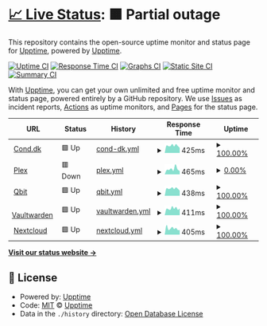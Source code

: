 # [📈 Live Status](https://upptime.github.io/uptime_monitor): <!--live status--> **🟧 Partial outage**

This repository contains the open-source uptime monitor and status page for [Upptime](https://upptime.js.org), powered by [Upptime](https://github.com/upptime/upptime).

[![Uptime CI](https://github.com/upptime/uptime_monitor/workflows/Uptime%20CI/badge.svg)](https://github.com/upptime/uptime_monitor/actions?query=workflow%3A%22Uptime+CI%22)
[![Response Time CI](https://github.com/upptime/uptime_monitor/workflows/Response%20Time%20CI/badge.svg)](https://github.com/upptime/uptime_monitor/actions?query=workflow%3A%22Response+Time+CI%22)
[![Graphs CI](https://github.com/upptime/uptime_monitor/workflows/Graphs%20CI/badge.svg)](https://github.com/upptime/uptime_monitor/actions?query=workflow%3A%22Graphs+CI%22)
[![Static Site CI](https://github.com/upptime/uptime_monitor/workflows/Static%20Site%20CI/badge.svg)](https://github.com/upptime/uptime_monitor/actions?query=workflow%3A%22Static+Site+CI%22)
[![Summary CI](https://github.com/upptime/uptime_monitor/workflows/Summary%20CI/badge.svg)](https://github.com/upptime/uptime_monitor/actions?query=workflow%3A%22Summary+CI%22)

With [Upptime](https://upptime.js.org), you can get your own unlimited and free uptime monitor and status page, powered entirely by a GitHub repository. We use [Issues](https://github.com/upptime/uptime_monitor/issues) as incident reports, [Actions](https://github.com/upptime/uptime_monitor/actions) as uptime monitors, and [Pages](https://upptime.github.io/uptime_monitor) for the status page.

<!--start: status pages-->
<!-- This summary is generated by Upptime (https://github.com/upptime/upptime) -->
<!-- Do not edit this manually, your changes will be overwritten -->
<!-- prettier-ignore -->
| URL | Status | History | Response Time | Uptime |
| --- | ------ | ------- | ------------- | ------ |
| <img alt="" src="https://icons.duckduckgo.com/ip3/www.cond.dk.ico" height="13"> [Cond.dk](https://www.cond.dk) | 🟩 Up | [cond-dk.yml](https://github.com/ThomasConrad/uptime_monitor/commits/HEAD/history/cond-dk.yml) | <details><summary><img alt="Response time graph" src="./graphs/cond-dk/response-time-week.png" height="20"> 425ms</summary><br><a href="https://status.cond.dk/history/cond-dk"><img alt="Response time 849" src="https://img.shields.io/endpoint?url=https%3A%2F%2Fraw.githubusercontent.com%2FThomasConrad%2Fuptime_monitor%2FHEAD%2Fapi%2Fcond-dk%2Fresponse-time.json"></a><br><a href="https://status.cond.dk/history/cond-dk"><img alt="24-hour response time 428" src="https://img.shields.io/endpoint?url=https%3A%2F%2Fraw.githubusercontent.com%2FThomasConrad%2Fuptime_monitor%2FHEAD%2Fapi%2Fcond-dk%2Fresponse-time-day.json"></a><br><a href="https://status.cond.dk/history/cond-dk"><img alt="7-day response time 425" src="https://img.shields.io/endpoint?url=https%3A%2F%2Fraw.githubusercontent.com%2FThomasConrad%2Fuptime_monitor%2FHEAD%2Fapi%2Fcond-dk%2Fresponse-time-week.json"></a><br><a href="https://status.cond.dk/history/cond-dk"><img alt="30-day response time 2516" src="https://img.shields.io/endpoint?url=https%3A%2F%2Fraw.githubusercontent.com%2FThomasConrad%2Fuptime_monitor%2FHEAD%2Fapi%2Fcond-dk%2Fresponse-time-month.json"></a><br><a href="https://status.cond.dk/history/cond-dk"><img alt="1-year response time 936" src="https://img.shields.io/endpoint?url=https%3A%2F%2Fraw.githubusercontent.com%2FThomasConrad%2Fuptime_monitor%2FHEAD%2Fapi%2Fcond-dk%2Fresponse-time-year.json"></a></details> | <details><summary><a href="https://status.cond.dk/history/cond-dk">100.00%</a></summary><a href="https://status.cond.dk/history/cond-dk"><img alt="All-time uptime 95.28%" src="https://img.shields.io/endpoint?url=https%3A%2F%2Fraw.githubusercontent.com%2FThomasConrad%2Fuptime_monitor%2FHEAD%2Fapi%2Fcond-dk%2Fuptime.json"></a><br><a href="https://status.cond.dk/history/cond-dk"><img alt="24-hour uptime 100.00%" src="https://img.shields.io/endpoint?url=https%3A%2F%2Fraw.githubusercontent.com%2FThomasConrad%2Fuptime_monitor%2FHEAD%2Fapi%2Fcond-dk%2Fuptime-day.json"></a><br><a href="https://status.cond.dk/history/cond-dk"><img alt="7-day uptime 100.00%" src="https://img.shields.io/endpoint?url=https%3A%2F%2Fraw.githubusercontent.com%2FThomasConrad%2Fuptime_monitor%2FHEAD%2Fapi%2Fcond-dk%2Fuptime-week.json"></a><br><a href="https://status.cond.dk/history/cond-dk"><img alt="30-day uptime 94.64%" src="https://img.shields.io/endpoint?url=https%3A%2F%2Fraw.githubusercontent.com%2FThomasConrad%2Fuptime_monitor%2FHEAD%2Fapi%2Fcond-dk%2Fuptime-month.json"></a><br><a href="https://status.cond.dk/history/cond-dk"><img alt="1-year uptime 96.48%" src="https://img.shields.io/endpoint?url=https%3A%2F%2Fraw.githubusercontent.com%2FThomasConrad%2Fuptime_monitor%2FHEAD%2Fapi%2Fcond-dk%2Fuptime-year.json"></a></details>
| <img alt="" src="https://icons.duckduckgo.com/ip3/plex.cond.dk.ico" height="13"> [Plex](https://plex.cond.dk/web/) | 🟥 Down | [plex.yml](https://github.com/ThomasConrad/uptime_monitor/commits/HEAD/history/plex.yml) | <details><summary><img alt="Response time graph" src="./graphs/plex/response-time-week.png" height="20"> 465ms</summary><br><a href="https://status.cond.dk/history/plex"><img alt="Response time 662" src="https://img.shields.io/endpoint?url=https%3A%2F%2Fraw.githubusercontent.com%2FThomasConrad%2Fuptime_monitor%2FHEAD%2Fapi%2Fplex%2Fresponse-time.json"></a><br><a href="https://status.cond.dk/history/plex"><img alt="24-hour response time 422" src="https://img.shields.io/endpoint?url=https%3A%2F%2Fraw.githubusercontent.com%2FThomasConrad%2Fuptime_monitor%2FHEAD%2Fapi%2Fplex%2Fresponse-time-day.json"></a><br><a href="https://status.cond.dk/history/plex"><img alt="7-day response time 465" src="https://img.shields.io/endpoint?url=https%3A%2F%2Fraw.githubusercontent.com%2FThomasConrad%2Fuptime_monitor%2FHEAD%2Fapi%2Fplex%2Fresponse-time-week.json"></a><br><a href="https://status.cond.dk/history/plex"><img alt="30-day response time 468" src="https://img.shields.io/endpoint?url=https%3A%2F%2Fraw.githubusercontent.com%2FThomasConrad%2Fuptime_monitor%2FHEAD%2Fapi%2Fplex%2Fresponse-time-month.json"></a><br><a href="https://status.cond.dk/history/plex"><img alt="1-year response time 657" src="https://img.shields.io/endpoint?url=https%3A%2F%2Fraw.githubusercontent.com%2FThomasConrad%2Fuptime_monitor%2FHEAD%2Fapi%2Fplex%2Fresponse-time-year.json"></a></details> | <details><summary><a href="https://status.cond.dk/history/plex">0.00%</a></summary><a href="https://status.cond.dk/history/plex"><img alt="All-time uptime 68.36%" src="https://img.shields.io/endpoint?url=https%3A%2F%2Fraw.githubusercontent.com%2FThomasConrad%2Fuptime_monitor%2FHEAD%2Fapi%2Fplex%2Fuptime.json"></a><br><a href="https://status.cond.dk/history/plex"><img alt="24-hour uptime 0.00%" src="https://img.shields.io/endpoint?url=https%3A%2F%2Fraw.githubusercontent.com%2FThomasConrad%2Fuptime_monitor%2FHEAD%2Fapi%2Fplex%2Fuptime-day.json"></a><br><a href="https://status.cond.dk/history/plex"><img alt="7-day uptime 0.00%" src="https://img.shields.io/endpoint?url=https%3A%2F%2Fraw.githubusercontent.com%2FThomasConrad%2Fuptime_monitor%2FHEAD%2Fapi%2Fplex%2Fuptime-week.json"></a><br><a href="https://status.cond.dk/history/plex"><img alt="30-day uptime 0.00%" src="https://img.shields.io/endpoint?url=https%3A%2F%2Fraw.githubusercontent.com%2FThomasConrad%2Fuptime_monitor%2FHEAD%2Fapi%2Fplex%2Fuptime-month.json"></a><br><a href="https://status.cond.dk/history/plex"><img alt="1-year uptime 36.94%" src="https://img.shields.io/endpoint?url=https%3A%2F%2Fraw.githubusercontent.com%2FThomasConrad%2Fuptime_monitor%2FHEAD%2Fapi%2Fplex%2Fuptime-year.json"></a></details>
| <img alt="" src="https://icons.duckduckgo.com/ip3/qbit.cond.dk.ico" height="13"> [Qbit](https://qbit.cond.dk) | 🟩 Up | [qbit.yml](https://github.com/ThomasConrad/uptime_monitor/commits/HEAD/history/qbit.yml) | <details><summary><img alt="Response time graph" src="./graphs/qbit/response-time-week.png" height="20"> 438ms</summary><br><a href="https://status.cond.dk/history/qbit"><img alt="Response time 498" src="https://img.shields.io/endpoint?url=https%3A%2F%2Fraw.githubusercontent.com%2FThomasConrad%2Fuptime_monitor%2FHEAD%2Fapi%2Fqbit%2Fresponse-time.json"></a><br><a href="https://status.cond.dk/history/qbit"><img alt="24-hour response time 530" src="https://img.shields.io/endpoint?url=https%3A%2F%2Fraw.githubusercontent.com%2FThomasConrad%2Fuptime_monitor%2FHEAD%2Fapi%2Fqbit%2Fresponse-time-day.json"></a><br><a href="https://status.cond.dk/history/qbit"><img alt="7-day response time 438" src="https://img.shields.io/endpoint?url=https%3A%2F%2Fraw.githubusercontent.com%2FThomasConrad%2Fuptime_monitor%2FHEAD%2Fapi%2Fqbit%2Fresponse-time-week.json"></a><br><a href="https://status.cond.dk/history/qbit"><img alt="30-day response time 452" src="https://img.shields.io/endpoint?url=https%3A%2F%2Fraw.githubusercontent.com%2FThomasConrad%2Fuptime_monitor%2FHEAD%2Fapi%2Fqbit%2Fresponse-time-month.json"></a><br><a href="https://status.cond.dk/history/qbit"><img alt="1-year response time 490" src="https://img.shields.io/endpoint?url=https%3A%2F%2Fraw.githubusercontent.com%2FThomasConrad%2Fuptime_monitor%2FHEAD%2Fapi%2Fqbit%2Fresponse-time-year.json"></a></details> | <details><summary><a href="https://status.cond.dk/history/qbit">100.00%</a></summary><a href="https://status.cond.dk/history/qbit"><img alt="All-time uptime 94.43%" src="https://img.shields.io/endpoint?url=https%3A%2F%2Fraw.githubusercontent.com%2FThomasConrad%2Fuptime_monitor%2FHEAD%2Fapi%2Fqbit%2Fuptime.json"></a><br><a href="https://status.cond.dk/history/qbit"><img alt="24-hour uptime 100.00%" src="https://img.shields.io/endpoint?url=https%3A%2F%2Fraw.githubusercontent.com%2FThomasConrad%2Fuptime_monitor%2FHEAD%2Fapi%2Fqbit%2Fuptime-day.json"></a><br><a href="https://status.cond.dk/history/qbit"><img alt="7-day uptime 100.00%" src="https://img.shields.io/endpoint?url=https%3A%2F%2Fraw.githubusercontent.com%2FThomasConrad%2Fuptime_monitor%2FHEAD%2Fapi%2Fqbit%2Fuptime-week.json"></a><br><a href="https://status.cond.dk/history/qbit"><img alt="30-day uptime 94.42%" src="https://img.shields.io/endpoint?url=https%3A%2F%2Fraw.githubusercontent.com%2FThomasConrad%2Fuptime_monitor%2FHEAD%2Fapi%2Fqbit%2Fuptime-month.json"></a><br><a href="https://status.cond.dk/history/qbit"><img alt="1-year uptime 94.59%" src="https://img.shields.io/endpoint?url=https%3A%2F%2Fraw.githubusercontent.com%2FThomasConrad%2Fuptime_monitor%2FHEAD%2Fapi%2Fqbit%2Fuptime-year.json"></a></details>
| <img alt="" src="https://icons.duckduckgo.com/ip3/warden.cond.dk.ico" height="13"> [Vaultwarden](https://warden.cond.dk) | 🟩 Up | [vaultwarden.yml](https://github.com/ThomasConrad/uptime_monitor/commits/HEAD/history/vaultwarden.yml) | <details><summary><img alt="Response time graph" src="./graphs/vaultwarden/response-time-week.png" height="20"> 411ms</summary><br><a href="https://status.cond.dk/history/vaultwarden"><img alt="Response time 812" src="https://img.shields.io/endpoint?url=https%3A%2F%2Fraw.githubusercontent.com%2FThomasConrad%2Fuptime_monitor%2FHEAD%2Fapi%2Fvaultwarden%2Fresponse-time.json"></a><br><a href="https://status.cond.dk/history/vaultwarden"><img alt="24-hour response time 439" src="https://img.shields.io/endpoint?url=https%3A%2F%2Fraw.githubusercontent.com%2FThomasConrad%2Fuptime_monitor%2FHEAD%2Fapi%2Fvaultwarden%2Fresponse-time-day.json"></a><br><a href="https://status.cond.dk/history/vaultwarden"><img alt="7-day response time 411" src="https://img.shields.io/endpoint?url=https%3A%2F%2Fraw.githubusercontent.com%2FThomasConrad%2Fuptime_monitor%2FHEAD%2Fapi%2Fvaultwarden%2Fresponse-time-week.json"></a><br><a href="https://status.cond.dk/history/vaultwarden"><img alt="30-day response time 1447" src="https://img.shields.io/endpoint?url=https%3A%2F%2Fraw.githubusercontent.com%2FThomasConrad%2Fuptime_monitor%2FHEAD%2Fapi%2Fvaultwarden%2Fresponse-time-month.json"></a><br><a href="https://status.cond.dk/history/vaultwarden"><img alt="1-year response time 927" src="https://img.shields.io/endpoint?url=https%3A%2F%2Fraw.githubusercontent.com%2FThomasConrad%2Fuptime_monitor%2FHEAD%2Fapi%2Fvaultwarden%2Fresponse-time-year.json"></a></details> | <details><summary><a href="https://status.cond.dk/history/vaultwarden">100.00%</a></summary><a href="https://status.cond.dk/history/vaultwarden"><img alt="All-time uptime 95.06%" src="https://img.shields.io/endpoint?url=https%3A%2F%2Fraw.githubusercontent.com%2FThomasConrad%2Fuptime_monitor%2FHEAD%2Fapi%2Fvaultwarden%2Fuptime.json"></a><br><a href="https://status.cond.dk/history/vaultwarden"><img alt="24-hour uptime 100.00%" src="https://img.shields.io/endpoint?url=https%3A%2F%2Fraw.githubusercontent.com%2FThomasConrad%2Fuptime_monitor%2FHEAD%2Fapi%2Fvaultwarden%2Fuptime-day.json"></a><br><a href="https://status.cond.dk/history/vaultwarden"><img alt="7-day uptime 100.00%" src="https://img.shields.io/endpoint?url=https%3A%2F%2Fraw.githubusercontent.com%2FThomasConrad%2Fuptime_monitor%2FHEAD%2Fapi%2Fvaultwarden%2Fuptime-week.json"></a><br><a href="https://status.cond.dk/history/vaultwarden"><img alt="30-day uptime 94.47%" src="https://img.shields.io/endpoint?url=https%3A%2F%2Fraw.githubusercontent.com%2FThomasConrad%2Fuptime_monitor%2FHEAD%2Fapi%2Fvaultwarden%2Fuptime-month.json"></a><br><a href="https://status.cond.dk/history/vaultwarden"><img alt="1-year uptime 95.96%" src="https://img.shields.io/endpoint?url=https%3A%2F%2Fraw.githubusercontent.com%2FThomasConrad%2Fuptime_monitor%2FHEAD%2Fapi%2Fvaultwarden%2Fuptime-year.json"></a></details>
| <img alt="" src="https://icons.duckduckgo.com/ip3/files.cond.dk.ico" height="13"> [Nextcloud](https://files.cond.dk) | 🟩 Up | [nextcloud.yml](https://github.com/ThomasConrad/uptime_monitor/commits/HEAD/history/nextcloud.yml) | <details><summary><img alt="Response time graph" src="./graphs/nextcloud/response-time-week.png" height="20"> 405ms</summary><br><a href="https://status.cond.dk/history/nextcloud"><img alt="Response time 555" src="https://img.shields.io/endpoint?url=https%3A%2F%2Fraw.githubusercontent.com%2FThomasConrad%2Fuptime_monitor%2FHEAD%2Fapi%2Fnextcloud%2Fresponse-time.json"></a><br><a href="https://status.cond.dk/history/nextcloud"><img alt="24-hour response time 433" src="https://img.shields.io/endpoint?url=https%3A%2F%2Fraw.githubusercontent.com%2FThomasConrad%2Fuptime_monitor%2FHEAD%2Fapi%2Fnextcloud%2Fresponse-time-day.json"></a><br><a href="https://status.cond.dk/history/nextcloud"><img alt="7-day response time 405" src="https://img.shields.io/endpoint?url=https%3A%2F%2Fraw.githubusercontent.com%2FThomasConrad%2Fuptime_monitor%2FHEAD%2Fapi%2Fnextcloud%2Fresponse-time-week.json"></a><br><a href="https://status.cond.dk/history/nextcloud"><img alt="30-day response time 1052" src="https://img.shields.io/endpoint?url=https%3A%2F%2Fraw.githubusercontent.com%2FThomasConrad%2Fuptime_monitor%2FHEAD%2Fapi%2Fnextcloud%2Fresponse-time-month.json"></a><br><a href="https://status.cond.dk/history/nextcloud"><img alt="1-year response time 584" src="https://img.shields.io/endpoint?url=https%3A%2F%2Fraw.githubusercontent.com%2FThomasConrad%2Fuptime_monitor%2FHEAD%2Fapi%2Fnextcloud%2Fresponse-time-year.json"></a></details> | <details><summary><a href="https://status.cond.dk/history/nextcloud">100.00%</a></summary><a href="https://status.cond.dk/history/nextcloud"><img alt="All-time uptime 94.08%" src="https://img.shields.io/endpoint?url=https%3A%2F%2Fraw.githubusercontent.com%2FThomasConrad%2Fuptime_monitor%2FHEAD%2Fapi%2Fnextcloud%2Fuptime.json"></a><br><a href="https://status.cond.dk/history/nextcloud"><img alt="24-hour uptime 100.00%" src="https://img.shields.io/endpoint?url=https%3A%2F%2Fraw.githubusercontent.com%2FThomasConrad%2Fuptime_monitor%2FHEAD%2Fapi%2Fnextcloud%2Fuptime-day.json"></a><br><a href="https://status.cond.dk/history/nextcloud"><img alt="7-day uptime 100.00%" src="https://img.shields.io/endpoint?url=https%3A%2F%2Fraw.githubusercontent.com%2FThomasConrad%2Fuptime_monitor%2FHEAD%2Fapi%2Fnextcloud%2Fuptime-week.json"></a><br><a href="https://status.cond.dk/history/nextcloud"><img alt="30-day uptime 94.49%" src="https://img.shields.io/endpoint?url=https%3A%2F%2Fraw.githubusercontent.com%2FThomasConrad%2Fuptime_monitor%2FHEAD%2Fapi%2Fnextcloud%2Fuptime-month.json"></a><br><a href="https://status.cond.dk/history/nextcloud"><img alt="1-year uptime 96.16%" src="https://img.shields.io/endpoint?url=https%3A%2F%2Fraw.githubusercontent.com%2FThomasConrad%2Fuptime_monitor%2FHEAD%2Fapi%2Fnextcloud%2Fuptime-year.json"></a></details>

<!--end: status pages-->

[**Visit our status website →**](https://upptime.github.io/uptime_monitor)

## 📄 License

- Powered by: [Upptime](https://github.com/upptime/upptime)
- Code: [MIT](./LICENSE) © [Upptime](https://upptime.js.org)
- Data in the `./history` directory: [Open Database License](https://opendatacommons.org/licenses/odbl/1-0/)
